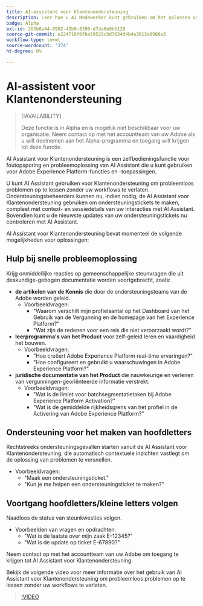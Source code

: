 ```yaml
---
title: AI-assistent voor Klantenondersteuning
description: Leer hoe u AI Medewerker kunt gebruiken om het oplossen van problemen en het proces van het etiketteren van de klantensteun te stroomlijnen.
badge: Alpha
exl-id: 263b8a44-8902-42b9-8390-d7da8e9b5129
source-git-commit: e224716f8fba59529c5d7634d4b4a3013a0986a3
workflow-type: tm+mt
source-wordcount: '374'
ht-degree: 0%

---
```


# AI-assistent voor Klantenondersteuning

>[!AVAILABILITY]
>
>Deze functie is in Alpha en is mogelijk niet beschikbaar voor uw organisatie. Neem contact op met het accountteam van uw Adobe als u wilt deelnemen aan het Alpha-programma en toegang wilt krijgen tot deze functie.

AI Assistant voor Klantenondersteuning is een zelfbedieningsfunctie voor foutopsporing en probleemoplossing van AI Assistant die u kunt gebruiken voor Adobe Experience Platform-functies en -toepassingen.

U kunt AI Assistant gebruiken voor Klantenondersteuning om probleemloos problemen op te lossen zonder uw workflows te verlaten. Ondersteuningsbeheerders kunnen nu, indien nodig, de AI Assistant voor Klantenondersteuning gebruiken om ondersteuningstickets te maken, compleet met context- en sessiedetails van uw interacties met AI Assistant. Bovendien kunt u de nieuwste updates van uw ondersteuningstickets nu controleren met AI Assistant.

AI Assistant voor Klantenondersteuning bevat momenteel de volgende mogelijkheden voor oplossingen:

## Hulp bij snelle probleemoplossing

Krijg onmiddellijke reacties op gemeenschappelijke steunvragen die uit deskundige-gebogen documentatie worden voortgebracht, zoals:

* **de artikelen van de Kennis** die door de ondersteuningsteams van de Adobe worden geleid.
   * Voorbeeldvragen:
      * &quot;Waarom verschilt mijn profielaantal op het Dashboard van het Gebruik van de Vergunning en de homepage van het Experience Platform?&quot;
      * &quot;Wat zijn de redenen voor een reis die niet veroorzaakt wordt?&quot;
* **leerprogramma&#39;s van het Product** voor zelf-geleid leren en vaardigheid het bouwen.
   * Voorbeeldvragen:
      * &quot;Hoe creëert Adobe Experience Platform real-time ervaringen?&quot;
      * &quot;Hoe configureert en gebruikt u waarschuwingen in Adobe Experience Platform?&quot;
* **juridische documentatie van het Product** die nauwkeurige en verlenen van vergunningen-georiënteerde informatie verstrekt.
   * Voorbeeldvragen:
      * &quot;Wat is de limiet voor batchsegmentatietaken bij Adobe Experience Platform Activation?&quot;
      * &quot;Wat is de gemiddelde rijkheidsgrens van het profiel in de Activering van Adobe Experience Platform?&quot;

## Ondersteuning voor het maken van hoofdletters

Rechtstreeks ondersteuningsgevallen starten vanuit de AI Assistant voor Klantenondersteuning, die automatisch contextuele inzichten vastlegt om de oplossing van problemen te versnellen.

* Voorbeeldvragen:
   * &quot;Maak een ondersteuningsticket.&quot;
   * &quot;Kun je me helpen een ondersteuningsticket te maken?&quot;

## Voortgang hoofdletters/kleine letters volgen

Naadloos de status van steunkwesties volgen.

* Voorbeelden van vragen en opdrachten:
   * &quot;Wat is de laatste over mijn zaak E-12345?&quot;
   * &quot;Wat is de update op ticket E-67890?&quot;

Neem contact op met het accountteam van uw Adobe om toegang te krijgen tot AI Assistant voor Klantenondersteuning.

Bekijk de volgende video voor meer informatie over het gebruik van AI Assistant voor Klantenondersteuning om probleemloos problemen op te lossen zonder uw workflows te verlaten.

>[!VIDEO](https://video.tv.adobe.com/v/3443183?learn=on)

